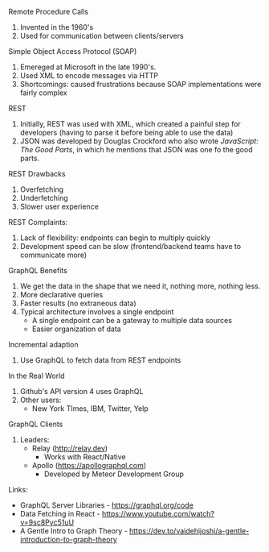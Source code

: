 Remote Procedure Calls
1. Invented in the 1960's
2. Used for communication between clients/servers

Simple Object Access Protocol (SOAP)
1. Emereged at Microsoft in the late 1990's.
2. Used XML to encode messages via HTTP
3. Shortcomings: caused frustrations because SOAP implementations were fairly complex

REST
1. Initially, REST was used with XML, which created a painful step for developers (having to parse it before being able to use the data)
2. JSON was developed by Douglas Crockford who also wrote *JavaScript: The Good Parts*, in which he mentions that JSON was one fo the good parts.

REST Drawbacks
1. Overfetching
2. Underfetching
3. Slower user experience

REST Complaints:
1. Lack of flexibility: endpoints can begin to multiply quickly
2. Development speed can be slow (frontend/backend teams have to communicate more)

GraphQL Benefits
1. We get the data in the shape that we need it, nothing more, nothing less.
2. More declarative queries
3. Faster results (no extraneous data)
4. Typical architecture involves a single endpoint
    - A single endpoint can be a gateway to multiple data sources
    - Easier organization of data

Incremental adaption
1. Use GraphQL to fetch data from REST endpoints

In the Real World
1. Github's API version 4 uses GraphQL
2. Other users:
   - New York TImes, IBM, Twitter, Yelp

GraphQL Clients
1. Leaders:
   - Relay (http://relay.dev)
      - Works with React/Native
   - Apollo (https://apollographql.com)
      - Developed by Meteor Development Group

Links:
- GraphQL Server Libraries - https://graphql.org/code
- Data Fetching in React - https://www.youtube.com/watch?v=9sc8Pyc51uU
- A Gentle Intro to Graph Theory - https://dev.to/vaidehijoshi/a-gentle-introduction-to-graph-theory
